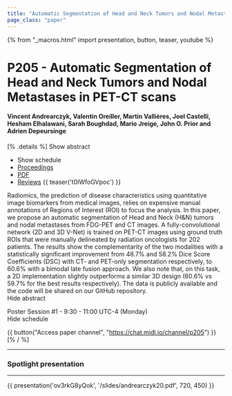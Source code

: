 ```yaml
---
title: "Automatic Segmentation of Head and Neck Tumors and Nodal Metastases in PET-CT scans"
page_class: "paper"
---
```


{% from "_macros.html" import presentation, button, teaser, youtube %}

# P205 - Automatic Segmentation of Head and Neck Tumors and Nodal Metastases in PET-CT scans

#### Vincent Andrearczyk, Valentin Oreiller, Martin Vallières, Joel Castelli, Hesham Elhalawani, Sarah Boughdad, Mario Jreige, John O. Prior and Adrien Depeursinge

[% .details %]
<a class="toggle_visibility" data-selector=".abstract" data-level="3">Show abstract</a>
- <a class="toggle_visibility" data-selector=".schedule" data-level="3">Show schedule</a>
- <a href="http://proceedings.mlr.press/v121/andrearczyk20a.html">Proceedings</a>
- <a href="https://openreview.net/pdf?id=1Ql71nEERx">PDF</a>
- <a href="https://openreview.net/forum?id=1Ql71nEERx">Reviews</a>
{{ teaser('t0IWfoGVpoc') }}

<p>
    <span class="abstract">
        Radiomics, the prediction of disease characteristics using quantitative image biomarkers from medical images, relies on expensive manual annotations of Regions of Interest (ROI) to focus the analysis. In this paper, we propose an automatic segmentation of Head and Neck (H&N) tumors and nodal metastases from FDG-PET and CT images. A fully-convolutional network (2D and 3D V-Net) is trained on PET-CT images using ground truth ROIs that were manually delineated by radiation oncologists for 202 patients. The results show the complementarity of the two modalities with a statistically significant improvement from 48.7% and 58.2% Dice Score Coefficients (DSC) with CT- and PET-only segmentation respectively, to 60.6% with a bimodal late fusion approach. We also note that, on this task, a 2D implementation slightly outperforms a similar 3D design (60.6% vs 59.7% for the best results respectively). The data is publicly available and the code will be shared on our GitHub repository.
        <br>
        <span class="actions"><a class="toggle_visibility" data-level="2">Hide abstract</a></span>
    </span>
</p>

<p>
    <span class="schedule">
        Poster Session #1  - 9:30 - 11:00 UTC-4 (Monday)
        <br>
        <span class="actions"><a class="toggle_visibility" data-level="2">Hide schedule</a></span>
    </span>
</p>

{{ button("Access paper channel", "https://chat.midl.io/channel/p205") }}
[% / %]

---


### Spotlight presentation

---

{{ presentation('ov3rkG8yQok', '/slides/andrearczyk20.pdf', 720, 450) }}